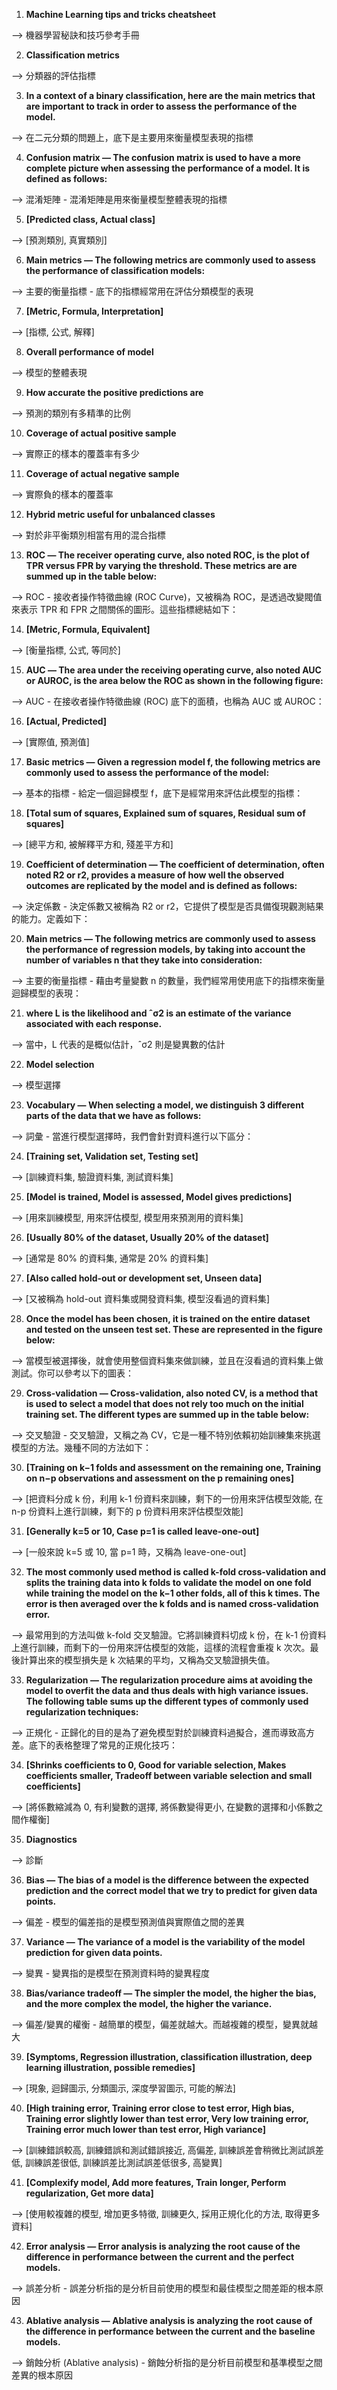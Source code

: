 1. **Machine Learning tips and tricks cheatsheet**

&#10230;
機器學習秘訣和技巧參考手冊
<br>

2. **Classification metrics**

&#10230;
分類器的評估指標
<br>

3. **In a context of a binary classification, here are the main metrics that are important to track in order to assess the performance of the model.**

&#10230;
在二元分類的問題上，底下是主要用來衡量模型表現的指標
<br>

4. **Confusion matrix ― The confusion matrix is used to have a more complete picture when assessing the performance of a model. It is defined as follows:**

&#10230;
混淆矩陣 - 混淆矩陣是用來衡量模型整體表現的指標
<br>

5. **[Predicted class, Actual class]**

&#10230;
[預測類別, 真實類別]
<br>

6. **Main metrics ― The following metrics are commonly used to assess the performance of classification models:**

&#10230;
主要的衡量指標 - 底下的指標經常用在評估分類模型的表現
<br>

7. **[Metric, Formula, Interpretation]**

&#10230;
[指標, 公式, 解釋]
<br>

8. **Overall performance of model**

&#10230;
模型的整體表現
<br>

9. **How accurate the positive predictions are**

&#10230;
預測的類別有多精準的比例
<br>

10. **Coverage of actual positive sample**

&#10230;
實際正的樣本的覆蓋率有多少
<br>

11. **Coverage of actual negative sample**

&#10230;
實際負的樣本的覆蓋率
<br>

12. **Hybrid metric useful for unbalanced classes**

&#10230;
對於非平衡類別相當有用的混合指標
<br>

13. **ROC ― The receiver operating curve, also noted ROC, is the plot of TPR versus FPR by varying the threshold. These metrics are are summed up in the table below:**

&#10230;
ROC - 接收者操作特徵曲線 (ROC Curve)，又被稱為 ROC，是透過改變閥值來表示 TPR 和 FPR 之間關係的圖形。這些指標總結如下：
<br>

14. **[Metric, Formula, Equivalent]**

&#10230;
[衡量指標, 公式, 等同於]
<br>

15. **AUC ― The area under the receiving operating curve, also noted AUC or AUROC, is the area below the ROC as shown in the following figure:**

&#10230;
AUC - 在接收者操作特徵曲線 (ROC) 底下的面積，也稱為 AUC 或 AUROC：
<br>

16. **[Actual, Predicted]**

&#10230;
[實際值, 預測值]
<br>

17. **Basic metrics ― Given a regression model f, the following metrics are commonly used to assess the performance of the model:**

&#10230;
基本的指標 - 給定一個迴歸模型 f，底下是經常用來評估此模型的指標：
<br>

18. **[Total sum of squares, Explained sum of squares, Residual sum of squares]**

&#10230;
[總平方和, 被解釋平方和, 殘差平方和]
<br>

19. **Coefficient of determination ― The coefficient of determination, often noted R2 or r2, provides a measure of how well the observed outcomes are replicated by the model and is defined as follows:**

&#10230;
決定係數 - 決定係數又被稱為 R2 or r2，它提供了模型是否具備復現觀測結果的能力。定義如下：
<br>

20. **Main metrics ― The following metrics are commonly used to assess the performance of regression models, by taking into account the number of variables n that they take into consideration:**

&#10230;
主要的衡量指標 - 藉由考量變數 n 的數量，我們經常用使用底下的指標來衡量迴歸模型的表現：
<br>

21. **where L is the likelihood and ˆσ2 is an estimate of the variance associated with each response.**

&#10230;
當中，L 代表的是概似估計，ˆσ2 則是變異數的估計
<br>

22. **Model selection**

&#10230;
模型選擇
<br>

23. **Vocabulary ― When selecting a model, we distinguish 3 different parts of the data that we have as follows:**

&#10230;
詞彙 - 當進行模型選擇時，我們會針對資料進行以下區分：
<br>

24. **[Training set, Validation set, Testing set]**

&#10230;
[訓練資料集, 驗證資料集, 測試資料集]
<br>

25. **[Model is trained, Model is assessed, Model gives predictions]**

&#10230;
[用來訓練模型, 用來評估模型, 模型用來預測用的資料集]
<br>

26. **[Usually 80% of the dataset, Usually 20% of the dataset]**

&#10230;
[通常是 80% 的資料集, 通常是 20% 的資料集]
<br>

27. **[Also called hold-out or development set, Unseen data]**

&#10230;
[又被稱為 hold-out 資料集或開發資料集, 模型沒看過的資料集]
<br>

28. **Once the model has been chosen, it is trained on the entire dataset and tested on the unseen test set. These are represented in the figure below:**

&#10230;
當模型被選擇後，就會使用整個資料集來做訓練，並且在沒看過的資料集上做測試。你可以參考以下的圖表：
<br>

29. **Cross-validation ― Cross-validation, also noted CV, is a method that is used to select a model that does not rely too much on the initial training set. The different types are summed up in the table below:**

&#10230;
交叉驗證 - 交叉驗證，又稱之為 CV，它是一種不特別依賴初始訓練集來挑選模型的方法。幾種不同的方法如下：
<br>

30. **[Training on k−1 folds and assessment on the remaining one, Training on n−p observations and assessment on the p remaining ones]**

&#10230;
[把資料分成 k 份，利用 k-1 份資料來訓練，剩下的一份用來評估模型效能, 在 n-p 份資料上進行訓練，剩下的  p 份資料用來評估模型效能]
<br>

31. **[Generally k=5 or 10, Case p=1 is called leave-one-out]**

&#10230;
[一般來說 k=5 或 10, 當 p=1 時，又稱為 leave-one-out]
<br>

32. **The most commonly used method is called k-fold cross-validation and splits the training data into k folds to validate the model on one fold while training the model on the k−1 other folds, all of this k times. The error is then averaged over the k folds and is named cross-validation error.**

&#10230;
最常用到的方法叫做 k-fold 交叉驗證。它將訓練資料切成 k 份，在 k-1 份資料上進行訓練，而剩下的一份用來評估模型的效能，這樣的流程會重複 k 次次。最後計算出來的模型損失是 k 次結果的平均，又稱為交叉驗證損失值。
<br>

33. **Regularization ― The regularization procedure aims at avoiding the model to overfit the data and thus deals with high variance issues. The following table sums up the different types of commonly used regularization techniques:**

&#10230;
正規化 - 正歸化的目的是為了避免模型對於訓練資料過擬合，進而導致高方差。底下的表格整理了常見的正規化技巧：
<br>

34. **[Shrinks coefficients to 0, Good for variable selection, Makes coefficients smaller, Tradeoff between variable selection and small coefficients]**

&#10230;
[將係數縮減為 0, 有利變數的選擇, 將係數變得更小, 在變數的選擇和小係數之間作權衡]
<br>

35. **Diagnostics**

&#10230;
診斷
<br>

36. **Bias ― The bias of a model is the difference between the expected prediction and the correct model that we try to predict for given data points.**

&#10230;
偏差 - 模型的偏差指的是模型預測值與實際值之間的差異
<br>

37. **Variance ― The variance of a model is the variability of the model prediction for given data points.**

&#10230;
變異 - 變異指的是模型在預測資料時的變異程度
<br>

38. **Bias/variance tradeoff ― The simpler the model, the higher the bias, and the more complex the model, the higher the variance.**

&#10230;
偏差/變異的權衡 - 越簡單的模型，偏差就越大。而越複雜的模型，變異就越大
<br>

39. **[Symptoms, Regression illustration, classification illustration, deep learning illustration, possible remedies]**

&#10230;
[現象, 迴歸圖示, 分類圖示, 深度學習圖示, 可能的解法]
<br>

40. **[High training error, Training error close to test error, High bias, Training error slightly lower than test error, Very low training error, Training error much lower than test error, High variance]**

&#10230;
[訓練錯誤較高, 訓練錯誤和測試錯誤接近, 高偏差, 訓練誤差會稍微比測試誤差低, 訓練誤差很低, 訓練誤差比測試誤差低很多, 高變異]
<br>

41. **[Complexify model, Add more features, Train longer, Perform regularization, Get more data]**

&#10230;
[使用較複雜的模型, 增加更多特徵, 訓練更久, 採用正規化化的方法, 取得更多資料]
<br>

42. **Error analysis ― Error analysis is analyzing the root cause of the difference in performance between the current and the perfect models.**

&#10230;
誤差分析 - 誤差分析指的是分析目前使用的模型和最佳模型之間差距的根本原因
<br>

43. **Ablative analysis ― Ablative analysis is analyzing the root cause of the difference in performance between the current and the baseline models.**

&#10230;
銷蝕分析 (Ablative analysis) - 銷蝕分析指的是分析目前模型和基準模型之間差異的根本原因
<br>
